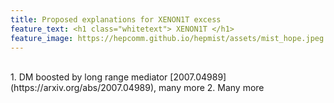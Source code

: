 ```yaml
---
title: Proposed explanations for XENON1T excess
feature_text: <h1 class="whitetext"> XENON1T </h1>
feature_image: https://hepcomm.github.io/hepmist/assets/mist_hope.jpeg
---
```

<br>
1. DM boosted by long range mediator [2007.04989](https://arxiv.org/abs/2007.04989), many more
2. Many more
